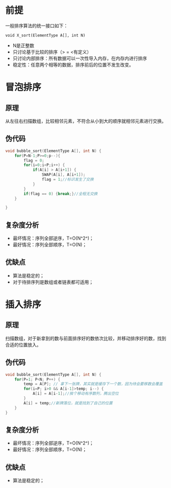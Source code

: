 # 前提

一般排序算法的统一接口如下：

```
void X_sort(ElementType A[], int N)
```

- N是正整数
- 只讨论基于比较的排序（> = <有定义）
- 只讨论内部排序：所有数据可以一次性导入内存，在内存内进行排序
- 稳定性：任意两个相等的数据，排序前后的位置不发生改变。



# 冒泡排序

## 原理

从左往右扫描数组，比较相邻元素，不符合从小到大的顺序就相邻元素进行交换。

## 伪代码

```c
void bubble_sort(ElementType A[], int N) {
	for(P=N-1;P>=0;p--){
        flag = 0;
		for(i=0;i<P;i++) {
			if(A[i] > A[i+1]) {
				SWAP(A[i], A[i+1]);
                flag = 1;//标识发生了交换
			}
		}
        if(flag == 0) {break;}//全程无交换
	}

}
```

## 复杂度分析

- 最坏情况：序列全部逆序，T=O(N^2^)；
- 最好情况：序列全部顺序，T=O(N)；

## 优缺点

- 算法是稳定的；
- 对于待排序列是数组或者链表都可适用；

# 插入排序

  ## 原理

  扫描数组，对于新拿到的数与前面排序好的数依次比较，并移动排序好的数，找到合适的位置放入。

  ## 伪代码

  ```c
  void bubble_sort(ElementType A[], int N) {
      for(P=1; P<N; P++) {
          temp = A[P]; // 拿下一张牌，其实就是缓存下一个数，因为待会要移数会覆盖
          for(i=P; i>0 && A[i-1]>temp; i--) {
              A[i] = A[i-1];//挨个移动有序数列，腾出空位
          }
          A[i] = temp;//新牌落位，就是找到了自己的位置
      }
  }
  ```

  ## 复杂度分析

  - 最坏情况：序列全部逆序，T=O(N^2^)；
  - 最好情况：序列全部顺序，T=O(N)；

  ## 优缺点

  - 算法是稳定的；